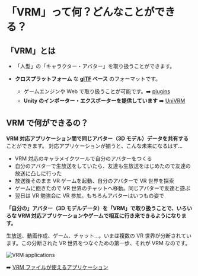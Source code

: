 # 「VRM」って何？どんなことができる？

## 「VRM」とは

- 「人型」の「キャラクター・アバター」を取り扱うことができます。

- **クロスプラットフォーム** な **[glTF](https://www.khronos.org/gltf/) ベース** のフォーマットです。
  - ゲームエンジンや Web で取り扱うことが可能です。➡️ [plugins](/showcase/?flags=8)
  - **Unity のインポーター・エクスポーターを提供しています** ➡️ [UniVRM](https://github.com/vrm-c/UniVRM/releases)

## VRM で何ができるの？

**VRM 対応アプリケーション間で同じアバター（3D モデル）データを共有する** ことができます。
対応アプリケーションが揃うと、こんな未来になるはず…

- VRM 対応のキャラメイクツールで自分のアバターをつくる
- 自分のアバターで生放送をしていたら、友達も生放送をはじめたので友達の放送に凸しに行った
- 放送後そのまま VR ゲームを起動、自分のアバターで VR 世界を探索
- ゲームに飽きたので VR 世界のチャットへ移動。同じアバターで友達と遊ぶ
- 翌日は VR 勉強会に VR 参加。もちろんアバターはいつもの姿で

**「自分の」アバター（3D モデルデータ）を「VRM」で取り扱うことで、いろいろな VRM 対応アプリケーションやゲームで相互に行き来できるようになります。**

生放送、動画作成、ゲーム、チャット…。いまは複数の VR 世界が分断されています。この分断された VR 世界をつなぐための第一歩、それが VRM なのです。

![VRM applications](/images/vrm/VRM_WorldConnect_jp.png)

➡️ [VRM ファイルが使えるアプリケーション](/showcase)
